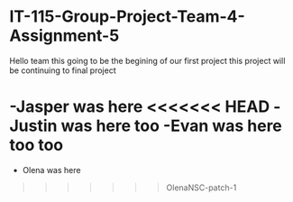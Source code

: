 # IT-115-Group-Project-Team-4-Assignment-5

Hello team
this going to be the begining of our first project
this project will be continuing to final project

-Jasper was here
<<<<<<< HEAD
-Justin was here too
-Evan was here too too
=======
- Olena was here
>>>>>>> OlenaNSC-patch-1
